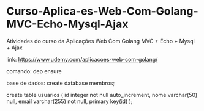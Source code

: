 # Curso-Aplica-es-Web-Com-Golang-MVC-Echo-Mysql-Ajax
Atividades do curso da Aplicações Web Com Golang MVC + Echo + Mysql + Ajax

link: https://www.udemy.com/aplicacoes-web-com-golang/

comando: dep ensure

base de dados:
    create database membros;

create table usuarios (
    id integer not null auto_increment,
    nome varchar(50) null,
    email varchar(255) not null,
    primary key(id)
);